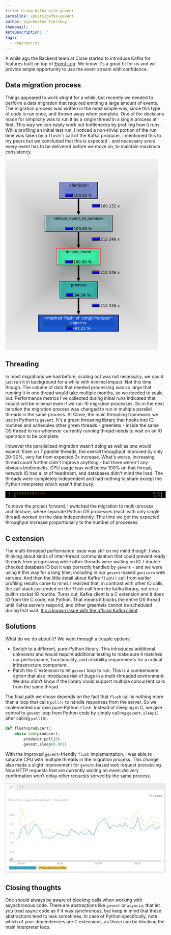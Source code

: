 ```yaml
---
title: Using Kafka with gevent
permalink: /posts/gafka-gevent
author: Vyacheslav Tverskoy
thumbnail: ''
metaDescription: ''
tags:
  - engineering
---
```


A while ago the Backend team at Close started to introduce Kafka for features built on top of [Event Log](https://developer.close.com/#event-log). We know it's a good fit for us and will provide ample opportunity to use the event stream with confidence.

## Data migration process

Things appeared to work alright for a while, but recently we needed to perform a data migration that required emitting a large amount of events. The migration process was written in the most simple way, since this type of code is run once, and thrown away when complete. One of the decisions made for simplicity was to run it as a single thread in a single process at first. This way we can easily work out bottlenecks by profiling how it runs. While profiling an initial test run, I noticed a non-trivial portion of the run time was taken by a `flush()` call of the Kafka producer. I mentioned this to my peers but we concluded that this is expected - and necessary since every event has to be delivered before we move on, to maintain maximum consistency.

![Profiling results](./flush-profiler.png)

## Threading

In most migrations we had before, scaling out was not necessary, we could just run it in background for a while with minimal impact. Not this time though. The volume of data that needed processing was so large that running it in one thread would take multiple months, so we needed to scale out. Performance metrics I've collected during initial runs indicated that impact will be minimal even if we run 10 migration processes. So in the next iteration the migration process was changed to run in multiple parallel threads in the same process. At Close, the main threading framework we use in Python is `gevent`. It's a green threading library that hooks into IO routines and schedules other green threads - greenlets - inside the same OS thread to run whenever currently running thread needs to wait on an IO operation to be complete.

However the parallelized migration wasn't doing as well as one would expect. Even on 7 parallel threads, the overall throughput improved by only 20-30%, very far from expected 7x increase. What's worse, increasing thread count further didn't improve anything - but there weren't any obvious bottlenecks. CPU usage was well below 100% on that thread, network IO had a lot of headroom, and databases didn't mind the load. The threads were completely independent and had nothing to share except the Python interpreter which wasn't that busy.

![Profiling results](./htop-cpu.png)

To move the project forward, I switched the migration to multi-process architecture, where separate Python OS processes (each with only single thread) worked on the data independently. This time we got the expected throughput increase proportionally to the number of processes.

## C extension

The multi-threaded performance issue was still on my mind though. I was thinking about kinds of inter-thread communication that could prevent ready threads from progressing while other threads were waiting on IO. I double-checked database IO but it was correctly handled by `gevent` - and we were using it this way for a long time, including in our `gevent`-based `gunicorn` web servers. And then the little detail about Kafka `flush()` call from earlier profiling results came to mind. I realized that, in contrast with other IO calls, the call stack just ended on the `flush` call from the kafka library, not on a builtin socket IO routine. Turns out, Kafka client is a C extension and it does IO from the C code, not Python. That means it blocks the entire OS thread until Kafka servers respond, and other greenlets cannot be scheduled during that wait. [It's a known issue with the official Kafka client](https://github.com/confluentinc/confluent-kafka-python/issues/612).

## Solutions

What do we do about it? We went through a couple options:

- Switch to a different, pure-Python library. This introduces additional unknowns and would require additional testing to make sure it matches our performance, functionality, and reliability requirements for a critical infrastructure component.
- Patch the C extension to let `gevent` loop to run. This is a cumbersome option that also introduces risk of bugs in a multi-threaded environment. We also didn’t know if the library could support multiple concurrent calls from the same thread.

The final path we chose depends on the fact that `flush` call is nothing more than a loop that calls `poll()` to handle responses from the server. So we implemented our own pure-Python `flush`. Instead of sleeping in C, we give control to `gevent` loop from Python code by simply calling `gevent.sleep()` after calling `poll(0)`.

```python
def flush(producer):
    while len(producer):
        producer.poll(0)
        gevent.sleep(0.001)
```

With the improved `gevent`-friendly `flush` implementation, I was able to saturate CPU with multiple threads in the migration process. This change also made a slight improvement for `gevent`-based web request processing. Now HTTP requests that are currently waiting on event delivery confirmation won’t delay other requests served by the same process.

![Profiling results](./req-comparison.png)

## Closing thoughts

One should always be aware of blocking calls when working with asynchronous code. There are abstractions like `gevent` or `asyncio`, that let you treat async code as if it was synchronous, but keep in mind that these abstractions tend to leak sometimes. In case of Python specifically, note which of your dependencies are C extensions, as those can be blocking the main interpreter loop.
